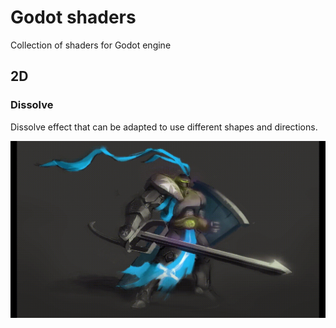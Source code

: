 # Godot shaders

Collection of shaders for Godot engine

## 2D

### Dissolve

Dissolve effect that can be adapted to use different shapes and directions.

![Dissolve](https://raw.githubusercontent.com/ceceppa/godot-shaders-gifs/main/2D/dissolve.gif)